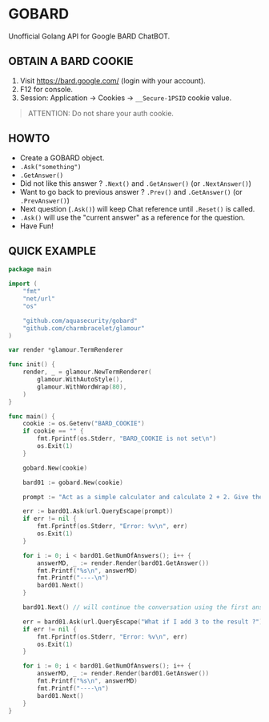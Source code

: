 # GOBARD

Unofficial Golang API for Google BARD ChatBOT.

## OBTAIN A BARD COOKIE

1. Visit https://bard.google.com/ (login with your account).
2. F12 for console.
3. Session: Application → Cookies → `__Secure-1PSID` cookie value.

> ATTENTION: Do not share your auth cookie.

## HOWTO

- Create a GOBARD object.
- `.Ask("something")`
- `.GetAnswer()`
- Did not like this answer ? `.Next()` and `.GetAnswer()` (or `.NextAnswer()`)
- Want to go back to previous answer ? `.Prev()` and `.GetAnswer()` (or `.PrevAnswer()`)
- Next question (`.Ask()`) will keep Chat reference until `.Reset()` is called.
- `.Ask()` will use the "current answer" as a reference for the question.
- Have Fun!

## QUICK EXAMPLE

```go
package main

import (
	"fmt"
	"net/url"
	"os"

	"github.com/aquasecurity/gobard"
	"github.com/charmbracelet/glamour"
)

var render *glamour.TermRenderer

func init() {
	render, _ = glamour.NewTermRenderer(
		glamour.WithAutoStyle(),
		glamour.WithWordWrap(80),
	)
}

func main() {
	cookie := os.Getenv("BARD_COOKIE")
	if cookie == "" {
		fmt.Fprintf(os.Stderr, "BARD_COOKIE is not set\n")
		os.Exit(1)
	}

	gobard.New(cookie)

	bard01 := gobard.New(cookie)

	prompt := "Act as a simple calculator and calculate 2 + 2. Give the result only, no more words."

	err := bard01.Ask(url.QueryEscape(prompt))
	if err != nil {
		fmt.Fprintf(os.Stderr, "Error: %v\n", err)
		os.Exit(1)
	}

	for i := 0; i < bard01.GetNumOfAnswers(); i++ {
		answerMD, _ := render.Render(bard01.GetAnswer())
		fmt.Printf("%s\n", answerMD)
		fmt.Printf("----\n")
		bard01.Next()
	}

	bard01.Next() // will continue the conversation using the first answer as a base

	err = bard01.Ask(url.QueryEscape("What if I add 3 to the result ?"))
	if err != nil {
		fmt.Fprintf(os.Stderr, "Error: %v\n", err)
		os.Exit(1)
	}

	for i := 0; i < bard01.GetNumOfAnswers(); i++ {
		answerMD, _ := render.Render(bard01.GetAnswer())
		fmt.Printf("%s\n", answerMD)
		fmt.Printf("----\n")
		bard01.Next()
	}
}
```
